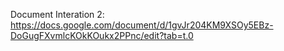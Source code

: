   Document Interation 2:  https://docs.google.com/document/d/1gvJr204KM9XSOy5EBz-DoGugFXvmlcKOkKOukx2PPnc/edit?tab=t.0
  
